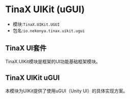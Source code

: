 # TinaX UIKit (uGUI)

- 模块:`TinaX.UIKit.UGUI`
- 包名:`io.nekonya.tinax.uikit.ugui`

## TinaX UI套件

TinaX.UIKit模块是框架的UI功能基础框架模块。

## TinaX UIKit uGUI

本模块为UIKit提供了使用uGUI（Unity UI）的具体实现方案。